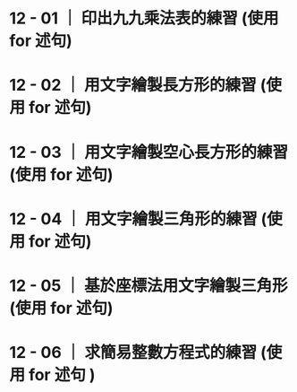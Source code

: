 # 12 - 01 ｜ 印出九九乘法表的練習 (使用 for 述句)

# 12 - 02 ｜ 用文字繪製長方形的練習 (使用 for 述句)

# 12 - 03 ｜ 用文字繪製空心長方形的練習 (使用 for 述句)


# 12 - 04 ｜ 用文字繪製三角形的練習 (使用 for 述句)


# 12 - 05 ｜ 基於座標法用文字繪製三角形 (使用 for 述句)

# 12 - 06 ｜ 求簡易整數方程式的練習 (使用 for 述句 )


